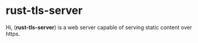 # rust-tls-server

Hi, (**rust-tls-server**) is a web server capable of serving static content over https.
